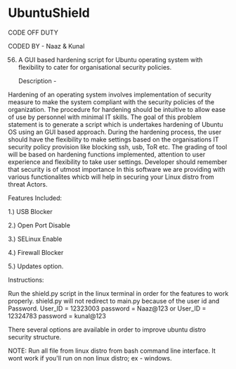 # UbuntuShield
CODE OFF DUTY 

CODED BY - Naaz & Kunal

56. A GUI based hardening script for Ubuntu operating system with flexibility to cater for organisational security policies.

    Description -
     
Hardening of an operating system involves implementation of security measure to make the system compliant with the security policies of the organization. The procedure for hardening should be intuitive to allow ease of use by personnel with minimal IT skills. The goal of this problem statement is to generate a script which is undertakes hardening of Ubuntu OS using an GUI based approach. During the hardening process, the user should have the flexibility to make settings based on the organisations IT security policy provision like blocking ssh, usb, ToR etc. The grading of tool will be based on hardening functions implemented, attention to user experience and flexibility to take user settings. Developer should remember that security is of utmost importance
In this software we are providing with various functionalites whicb will help in securing your Linux distro from threat Actors.

Features Included:

1.) USB Blocker

2.) Open Port Disable

3.) SELinux Enable

4.) Firewall Blocker

5.) Updates option.

Instructions:

Run the shield.py script in the linux terminal in order for the features to work properly.
shield.py will not redirect to main.py because of the user id and Password. 
User_ID = 12323003
password = Naaz@123 
        or 
User_ID = 12324783
password = kunal@123

There several options are available in order to improve ubuntu distro security structure.

NOTE: Run all file from linux distro from bash command line interface. It wont work if you'll run on non linux distro; ex - windows.



